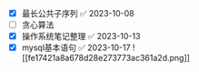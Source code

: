 - [x] 最长公共子序列 ✅ 2023-10-08
- [ ] 贪心算法
- [x] 操作系统笔记整理 ✅ 2023-10-13
- [x] mysql基本语句 ✅ 2023-10-17
![[fe17421a8a678d28e273773ac361a2d.png]]   